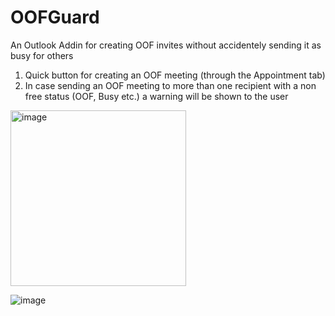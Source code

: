 # OOFGuard
An Outlook Addin for creating OOF invites without accidentely sending it as busy for others

1. Quick button for creating an OOF meeting (through the Appointment tab)
2. In case sending an OOF meeting to more than one recipient with a non free status (OOF, Busy etc.) a warning will be shown to the user

<img width="281" alt="image" src="https://user-images.githubusercontent.com/21905174/183716057-2281a8f7-2494-44a7-9c8e-04952670e454.png">

![image](https://user-images.githubusercontent.com/21905174/183716086-ab384d76-0479-43b2-99ec-08697bb95606.png)

